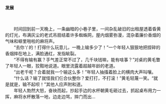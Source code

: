 #### 发展

<br>

&emsp;&emsp;时间回到前一天晚上，一条幽暗的小巷子里，一间杂乱破旧的出租屋透着昏黄的灯光，布满灰尘的老式吊扇结着许多蜘蛛网，屋内烟雾弥漫，混杂着廉价香烟的气味和噼里啪啦的麻将声。
<br>
&emsp;&emsp;“去你丫的！打得什么玩意儿，一晚上输多少了！”一个年轻人狠狠地把捏碎的香烟摔在地上，满脸通红，发指眦裂。
<br>
&emsp;&emsp;“不得有输有赢？手气差正常不过了，几千块钱嘛，能有啥事？”对桌的黄毛瞥了年轻人一眼，狡黠地说道。眼里流露着超越年龄的老道。
<br>
&emsp;&emsp;“出老千呢？合着就我一个输这么多！”年轻人抽搐着脸上的横肉大声叫嚷。
<br>
&emsp;&emsp;“什么话？输了就怪我们仨合伙整你？爱打打，不打滚！”黄毛轻蔑一笑。“就是就是，输不起呗！”其他人应声附和道。
<br>
&emsp;&emsp;年轻人勃然大怒，奋袂而起，抄起手边的水杯朝黄毛砸过去，抓起桌布用力一挥，麻将水杯散落一地，边走边骂，摔门而出...

